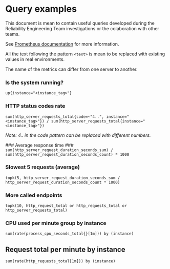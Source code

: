# Query examples #

This document is mean to contain useful queries developed during the Reliability Engineering Team investigations or the colaboration with other teams.

See [Prometheus documentation](https://prometheus.io/docs/prometheus/latest/querying/basics/) for more information.

All the text following the pattern `<text>` is mean to be replaced with existing values in real environments.

The name of the metrics can differ from one server to another.

### Is the system running? ###
`up{instance="<instance_tag>"}`

### HTTP status codes rate ###
`sum(http_server_requests_total{code=~"4..", instance="<instance_tag>"}) / sum(http_server_requests_total{instance="<instance_tag>"})`

_Note: 4.. in the code pattern can be replaced with different numbers._

### Average response time ###
`sum(http_server_request_duration_seconds_sum) / sum(http_server_request_duration_seconds_count) * 1000`

### Slowest 5 requests (average) ###
`topk(5, http_server_request_duration_seconds_sum / http_server_request_duration_seconds_count * 1000)`

### More called endpoints ###
`topk(10, http_request_total or http_requests_total or http_server_requests_total)`

### CPU used per minute group by instance ###
`sum(rate(process_cpu_seconds_total{}[1m])) by (instance)`

## Request total per minute by instance ###
`sum(rate(http_requests_total[1m])) by (instance)`
